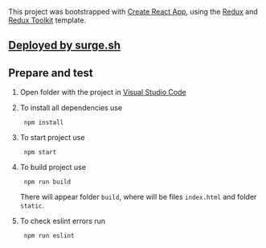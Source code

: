 This project was bootstrapped with [Create React App](https://github.com/facebook/create-react-app), using the [Redux](https://redux.js.org/) and [Redux Toolkit](https://redux-toolkit.js.org/) template.

## [Deployed by surge.sh](http://harmonious-middle.surge.sh/)

## Prepare and test
1. Open folder with the project in [Visual Studio Code](https://code.visualstudio.com/download)

2. To install all dependencies use

        npm install

3. To start project use

        npm start

4. To build project use

        npm run build

    There will appear folder `build`, where will be files `index.html` and  folder `static`.

6. To check eslint errors run

        npm run eslint